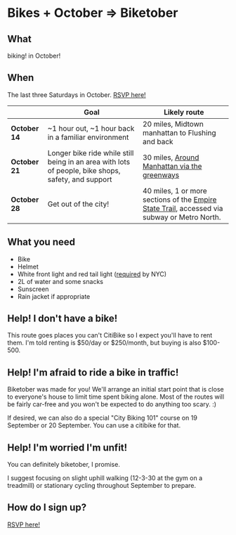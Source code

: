 # Bikes + October => Biketober

## What

biking! in October!

## When

The last three Saturdays in October. [RSVP here!](https://forms.gle/3okUBGpR7Ly5UsKn9)

|            | Goal                                                                                               | Likely route                                                                                                                                                                                                          |
|------------|----------------------------------------------------------------------------------------------------|-----------------------------------------------------------------------------------------------------------------------------------------------------------------------------------------------------------------------|
| **October 14** | ~1 hour out, ~1 hour back in a familiar environment                                                | 20 miles, Midtown manhattan to Flushing and back                                                                                                                                                                      |
| **October 21** | Longer bike ride while still being in an area with lots of people, bike shops, safety, and support | 30 miles, [Around Manhattan via the greenways](https://www.nycbikemaps.com/maps/manhattan-waterfront-greenway-bike-map/#:~:text=The%20Manhattan%20Waterfront%20Greenway%20is,around%20the%20island%20of%20Manhattan.) |
| **October 28** | Get out of the city!                                                                               | 40 miles, 1 or more sections of the [Empire State Trail](https://empiretrail.ny.gov/map), accessed via subway or Metro North.                                                                                         |

## What you need

* Bike
* Helmet
* White front light and red tail light ([required](https://www.nyc.gov/html/dot/html/bicyclists/biketips.shtml#laws) by NYC)
* 2L of water and some snacks
* Sunscreen
* Rain jacket if appropriate

## Help! I don't have a bike!

This route goes places you can't CitiBike so I expect you'll have to rent them. I'm told renting is $50/day or $250/month, but buying is also $100-500.

## Help! I'm afraid to ride a bike in traffic!

Biketober was made for you! We'll arrange an initial start point that is close to everyone's house to limit time spent biking alone. Most of the routes will be fairly car-free and you won't be expected to do anything too scary. :) 

If desired, we can also do a special "City Biking 101" course on 19 September or 20 September. You can use a citibike for that.

## Help! I'm worried I'm unfit!

You can definitely biketober, I promise.

I suggest focusing on slight uphill walking (12-3-30 at the gym on a treadmill) or stationary cycling throughout September to prepare.

## How do I sign up?

[RSVP here!](https://forms.gle/3okUBGpR7Ly5UsKn9)
